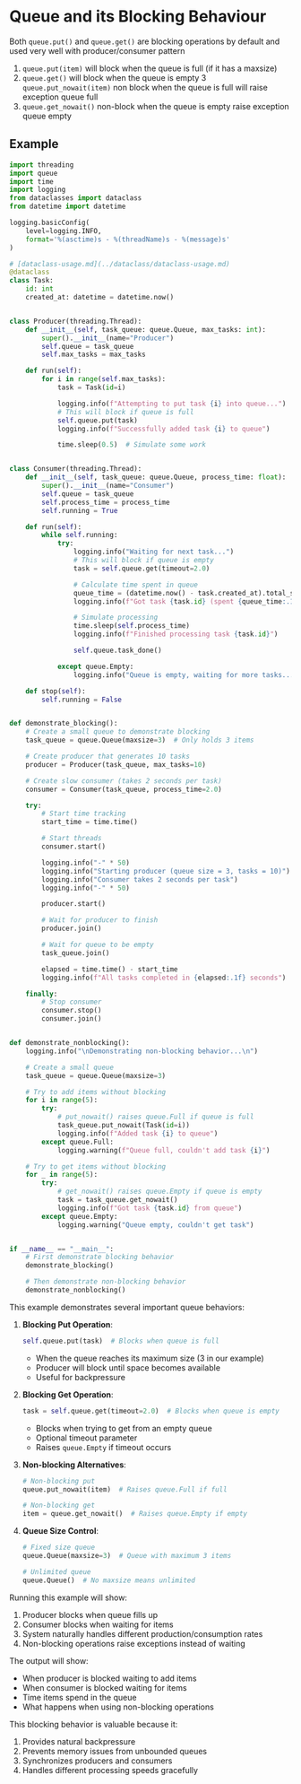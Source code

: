 # Queue and its Blocking Behaviour
Both `queue.put()` and `queue.get()` are blocking operations by default and used very well with producer/consumer pattern 
1. `queue.put(item)` will block when the queue is full (if it has a maxsize)
2. `queue.get()` will block when the queue is empty
3  `queue.put_nowait(item)` non block when the queue is full will raise exception queue full
4. `queue.get_nowait()` non-block when the queue is empty raise exception queue empty

## Example

```python
import threading
import queue
import time
import logging
from dataclasses import dataclass
from datetime import datetime

logging.basicConfig(
    level=logging.INFO,
    format='%(asctime)s - %(threadName)s - %(message)s'
)

# [dataclass-usage.md](../dataclass/dataclass-usage.md)
@dataclass
class Task:
    id: int
    created_at: datetime = datetime.now()


class Producer(threading.Thread):
    def __init__(self, task_queue: queue.Queue, max_tasks: int):
        super().__init__(name="Producer")
        self.queue = task_queue
        self.max_tasks = max_tasks

    def run(self):
        for i in range(self.max_tasks):
            task = Task(id=i)

            logging.info(f"Attempting to put task {i} into queue...")
            # This will block if queue is full
            self.queue.put(task)
            logging.info(f"Successfully added task {i} to queue")

            time.sleep(0.5)  # Simulate some work


class Consumer(threading.Thread):
    def __init__(self, task_queue: queue.Queue, process_time: float):
        super().__init__(name="Consumer")
        self.queue = task_queue
        self.process_time = process_time
        self.running = True

    def run(self):
        while self.running:
            try:
                logging.info("Waiting for next task...")
                # This will block if queue is empty
                task = self.queue.get(timeout=2.0)

                # Calculate time spent in queue
                queue_time = (datetime.now() - task.created_at).total_seconds()
                logging.info(f"Got task {task.id} (spent {queue_time:.1f}s in queue)")

                # Simulate processing
                time.sleep(self.process_time)
                logging.info(f"Finished processing task {task.id}")

                self.queue.task_done()

            except queue.Empty:
                logging.info("Queue is empty, waiting for more tasks...")

    def stop(self):
        self.running = False


def demonstrate_blocking():
    # Create a small queue to demonstrate blocking
    task_queue = queue.Queue(maxsize=3)  # Only holds 3 items

    # Create producer that generates 10 tasks
    producer = Producer(task_queue, max_tasks=10)

    # Create slow consumer (takes 2 seconds per task)
    consumer = Consumer(task_queue, process_time=2.0)

    try:
        # Start time tracking
        start_time = time.time()

        # Start threads
        consumer.start()

        logging.info("-" * 50)
        logging.info("Starting producer (queue size = 3, tasks = 10)")
        logging.info("Consumer takes 2 seconds per task")
        logging.info("-" * 50)

        producer.start()

        # Wait for producer to finish
        producer.join()

        # Wait for queue to be empty
        task_queue.join()

        elapsed = time.time() - start_time
        logging.info(f"All tasks completed in {elapsed:.1f} seconds")

    finally:
        # Stop consumer
        consumer.stop()
        consumer.join()


def demonstrate_nonblocking():
    logging.info("\nDemonstrating non-blocking behavior...\n")

    # Create a small queue
    task_queue = queue.Queue(maxsize=3)

    # Try to add items without blocking
    for i in range(5):
        try:
            # put_nowait() raises queue.Full if queue is full
            task_queue.put_nowait(Task(id=i))
            logging.info(f"Added task {i} to queue")
        except queue.Full:
            logging.warning(f"Queue full, couldn't add task {i}")

    # Try to get items without blocking
    for _ in range(5):
        try:
            # get_nowait() raises queue.Empty if queue is empty
            task = task_queue.get_nowait()
            logging.info(f"Got task {task.id} from queue")
        except queue.Empty:
            logging.warning("Queue empty, couldn't get task")


if __name__ == "__main__":
    # First demonstrate blocking behavior
    demonstrate_blocking()

    # Then demonstrate non-blocking behavior
    demonstrate_nonblocking()

```

This example demonstrates several important queue behaviors:

1. **Blocking Put Operation**:
   ```python
   self.queue.put(task)  # Blocks when queue is full
   ```
    - When the queue reaches its maximum size (3 in our example)
    - Producer will block until space becomes available
    - Useful for backpressure

2. **Blocking Get Operation**:
   ```python
   task = self.queue.get(timeout=2.0)  # Blocks when queue is empty
   ```
    - Blocks when trying to get from an empty queue
    - Optional timeout parameter
    - Raises `queue.Empty` if timeout occurs

3. **Non-blocking Alternatives**:
   ```python
   # Non-blocking put
   queue.put_nowait(item)  # Raises queue.Full if full
   
   # Non-blocking get
   item = queue.get_nowait()  # Raises queue.Empty if empty
   ```

4. **Queue Size Control**:
   ```python
   # Fixed size queue
   queue.Queue(maxsize=3)  # Queue with maximum 3 items
   
   # Unlimited queue
   queue.Queue()  # No maxsize means unlimited
   ```

Running this example will show:

1. Producer blocks when queue fills up
2. Consumer blocks when waiting for items
3. System naturally handles different production/consumption rates
4. Non-blocking operations raise exceptions instead of waiting

The output will show:

- When producer is blocked waiting to add items
- When consumer is blocked waiting for items
- Time items spend in the queue
- What happens when using non-blocking operations

This blocking behavior is valuable because it:

1. Provides natural backpressure
2. Prevents memory issues from unbounded queues
3. Synchronizes producers and consumers
4. Handles different processing speeds gracefully